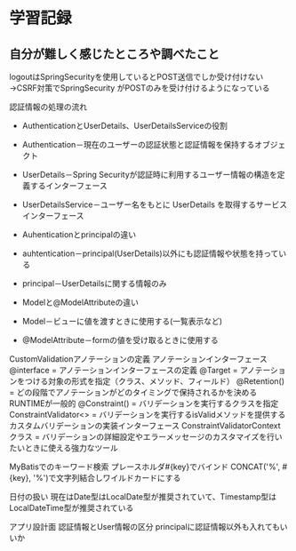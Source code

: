 # 学習記録

## 自分が難しく感じたところや調べたこと

logoutはSpringSecurityを使用しているとPOST送信でしか受け付けない
 →CSRF対策でSpringSecurity がPOSTのみを受け付けるようになっている

認証情報の処理の流れ
* AuthenticationとUserDetails、UserDetailsServiceの役割
 * Authentication－現在のユーザーの認証状態と認証情報を保持するオブジェクト
 * UserDetails－Spring Securityが認証時に利用するユーザー情報の構造を定義するインターフェース
 * UserDetailsService－ユーザー名をもとに UserDetails を取得するサービスインターフェース
* Auhenticationとprincipalの違い
 * auhtentication－principal(UserDetails)以外にも認証情報や状態を持っている
 * principal－UserDetailsに関する情報のみ

* Modelと@ModelAttributeの違い
 * Model－ビューに値を渡すときに使用する(一覧表示など)
 * @ModelAttribute－formの値を受け取るときに使用する

CustomValidationアノテーションの定義
アノテーションインターフェース
@interface = アノテーションインターフェースの定義
@Target = アノテーションをつける対象の形式を指定（クラス、メソッド、フィールド）
@Retention() = どの段階でアノテーションがどのタイミングで保持されるかを決める
RUNTIMEが一般的
@Constraint() = バリデーションを実行するクラスを指定
ConstraintValidator<> = バリデーションを実行するisValidメソッドを提供するカスタムバリデーションの実装インターフェース
ConstraintValidatorContext クラス = バリデーションの詳細設定やエラーメッセージのカスタマイズを行いたいときに使える強力なツール

MyBatisでのキーワード検索
プレースホルダ#{key}でバインド
CONCAT('%', #{key}, '%')で文字列結合しワイルドカードにする

日付の扱い
現在はDate型はLocalDate型が推奨されていて、Timestamp型はLocalDateTime型が推奨されている

アプリ設計面
認証情報とUser情報の区分
principalに認証情報以外も入れてもいいか






